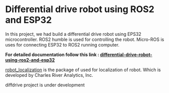 # Differential drive robot using ROS2 and ESP32
In this project, we had build a differential drive robot using EPS32 microcontroller. ROS2 humble is used for controlling the robot. Micro-ROS is uses for connecting ESP32 to ROS2 running computer.

**For detailed documentation follow this link : [differential-drive-robot-using-ros2-and-esp32](https://www.hackster.io/amal-shaji/differential-drive-robot-using-ros2-and-esp32-aae289)**

[robot_localization](https://docs.ros.org/en/melodic/api/robot_localization/html/index.html) is the package of used for localization of robot. Which is developed by Charles River Analytics, Inc.

diffdrive project is under development
